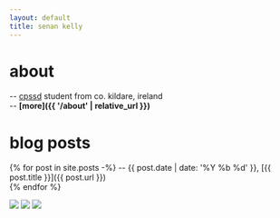```yaml
---
layout: default
title: senan kelly
---
```


# about

-- [cpssd](https://cpssd.net/) student from co. kildare, ireland  
-- **[more]({{ '/about' | relative_url }})**

# blog posts

{% for post in site.posts -%}
-- <span class="date">{{ post.date | date: '%Y %b %d' }}</span>, [{{ post.title }}]({{ post.url }})  
{% endfor %}

<div id="purdy">
<img src="{{ '/assets/images/purdy.jpg' | relative_url }}">
<img src="{{ '/assets/images/purdy.jpg' | relative_url }}">
<img src="{{ '/assets/images/purdy.jpg' | relative_url }}">
</div>
